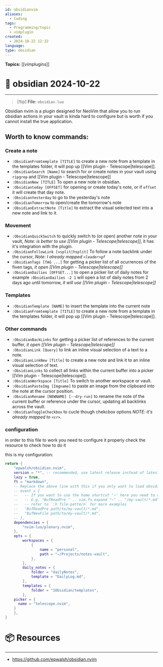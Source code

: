 ```yaml
---
id: obsidianvim
aliases:
  - Coding
tags:
  - Programming/topic
  - vimplugin
created:
  - 2024-10-22 12:32
language: 
type: obsidian
---
```


**Topics:** [[vimplugins]]
# 📃 obsidian 2024-10-22

---

> [!tip] **File:** `obsidian.lua`

Obsidian nvim is a plugin designed for NeoVim that allow you to run obsidian actions in your vault is kinda hard to configure but is worth if you cannot install the true application.

## Worth to know commands:

### Create a note

- `:ObsidianFromtemplate [TITLE]` to create a new note from a template in the templates folder, it will pop up [[Vim plugin - Telescope|telescope]].
- `:ObsidianSearch [Name]` to search for or create notes in your vault using `ripgrep` and [[Vim plugin - Telescope|telescope]]
- `:ObsidianNew [TITLE]` To open a new note in obsidian.
- `:Obsidiantoday [OFFSET]` for opening or create today's note, or if `offset` it will create that day note.
- `:ObsidianYesterday` to go to the yesterday's note
- `:ObsidianTomorrow` to open/create the tomorrow's note
- `:ObsidianExtractNote [Title]` to extract the visual selected text into a new note and link to it.

### Movement

- `:ObsidianQuickSwitch` to quickly switch to (or open) another note in your vault, _Note: is better to use [[Vim plugin - Telescope|telescope]]_, it has it's integration with the plugin.
- `:ObsidianFollowLink [vsplit|hsplit]` To follow a note backlink under the cursor, _Note: I already mapped `<leader>gf`_
- `:ObsidianTags [TAG ...]` for getting a picker list of all ocurrences of the fiven tags, _it open [[Vim plugin - Telescope|telescope]]_
- `:ObsidianDailies [OFFSET...]` to open a picker list of daily notes for example `:ObsidianDailies -2 1` will open a list of daily notes from 2 days ago until tomorrow, _it will use [[Vim plugin - Telescope|telescope]]_

### Templates

- `:ObsidianTemplate [NAME]` to insert the template into the current note
- `:ObsidianFromtemplate [TITLE]` to create a new note from a template in the templates folder, it will pop up [[Vim plugin - Telescope|telescope]].

### Other commands

- `:ObsidianBackLinks` for getting a picker list of references to the current buffer, _it open [[Vim plugin - Telescope|telescope]]_
- `:ObsidianLink [Query]` to link an inline visual selection of a text to a note.
- `:ObsidianLinkNew [Title]` to create a new note and link it to an inline visual selection of text.
- `:ObsidianLinks` to collect all links within the current buffer into a picker [[Vim plugin - Telescope|telescope]].
- `:ObsidianWorkspace [Title]` To switch to another workspace or vault.
- `:ObsidianPasteImg [Imgname]` to paste an image from the clipboard into the note at the cursor position.
- `:ObsidianRename [NEWNAME] [--dry-run]` to rename the note of the current buffer or reference under the cursor, updating all backlinks across the vault.
- `:ObsidianToggleCheckbox` to cucle though chekcbox options _NOTE: it's already mapped to `<cr>`_.

### configuration

in order to this file to work you need to configure it properly check the resource to check how to do it

this is my configuration:

```lua
return {
	"epwalsh/obsidian.nvim",
	version = "*", -- recommended, use latest release instead of latest commit
	lazy = true,
	ft = "markdown",
	-- Replace the above line with this if you only want to load obsidian.nvim for markdown files in your vault:
	-- event = {
	--   -- If you want to use the home shortcut '~' here you need to call 'vim.fn.expand'.
	--   -- E.g. "BufReadPre " .. vim.fn.expand "~" .. "/my-vault/*.md"
	--   -- refer to `:h file-pattern` for more examples
	--   "BufReadPre path/to/my-vault/*.md",
	--   "BufNewFile path/to/my-vault/*.md",
	-- },
	dependencies = {
		"nvim-lua/plenary.nvim",
	},
	opts = {
		workspaces = {
			{
				name = "personal",
				path = "~/Projects/notes-vault",
			},
		},
		daily_notes = {
			folder = "dailyNotes",
			template = "DailyLog.md",
		},
		templates = {
			folder = "1Obsidian/templates",
		},
    picker = {
      name = "telescope.nvim",
    }
	},
}
```

# 📦 Resources

---

- https://github.com/epwalsh/obsidian.nvim
